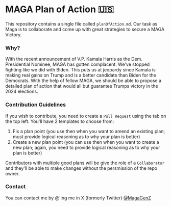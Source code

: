 # MAGA Plan of Action 🇺🇸

This repository contains a single file called `planOfAction.md`. Our task as Maga is to collaborate and come up with great strategies to secure a MAGA Victory.

### Why?
With the recent announcement of V.P. Kamala Harris as the Dem. Presidential Nominee, MAGA has gotten complacent. We've stopped fighting like we did with Biden. This puts us at jeopardy since Kamala is making real gains on Trump and is a better candidate than Biden for the Democrats. With the help of fellow MAGA, we should be able to propose a detailed plan of action that would all but guarantee Trumps victory in the 2024 elections.

### Contribution Guidelines
If you wish to contribute, you need to create a `Pull Request` using the tab on the top left. You'll have 2 templates to choose from:
1. Fix a plan point (you use then when you want to amend an existing plan; must provide logical reasoning as to why your plan is better)
2. Create a new plan point (you can use then when you want to create a new plan; again, you need to provide logical reasoning as to why your plan is better)

Contributors with multiple good plans will be give the role of a `Collaborator` and they'll be able to make changes without the persmission of the repo owner.

### Contact
You can contact me by @'ing me in X (formerly Twitter) [@MagaGenZ](https://x.com/magagenz)
